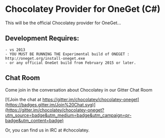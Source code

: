 # Chocolatey Provider for OneGet (C#)
This will be the official Chocolatey provider for OneGet...

## Development Requires:
    - vs 2013
    - YOU MUST BE RUNNING THE Experimental build of ONEGET : http://oneget.org/install-oneget.exe
    - or any official OneGet build from February 2015 or later.

## Chat Room

Come join in the conversation about Chocolatey in our Gitter Chat Room

[![Join the chat at https://gitter.im/chocolatey/chocolatey-oneget](https://badges.gitter.im/Join%20Chat.svg)](https://gitter.im/chocolatey/chocolatey-oneget?utm_source=badge&utm_medium=badge&utm_campaign=pr-badge&utm_content=badge)

Or, you can find us in IRC at #chocolatey.
